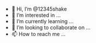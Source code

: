 - 👋 Hi, I’m @12345shake
- 👀 I’m interested in ...
- 🌱 I’m currently learning ...
- 💞️ I’m looking to collaborate on ...
- 📫 How to reach me ...

<!---
12345shake/12345shake is a ✨ special ✨ repository because its `README.md` (this file) appears on your GitHub profile.
You can click the Preview link to take a look at your changes.
--->
